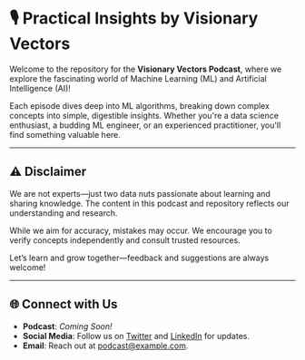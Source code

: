 # 🎙️ Practical Insights by Visionary Vectors  

Welcome to the repository for the **Visionary Vectors Podcast**, where we explore the fascinating world of Machine Learning (ML) and Artificial Intelligence (AI)!  

Each episode dives deep into ML algorithms, breaking down complex concepts into simple, digestible insights. Whether you're a data science enthusiast, a budding ML engineer, or an experienced practitioner, you'll find something valuable here.  

---

## ⚠️ Disclaimer  

We are not experts—just two data nuts passionate about learning and sharing knowledge. The content in this podcast and repository reflects our understanding and research.  

While we aim for accuracy, mistakes may occur. We encourage you to verify concepts independently and consult trusted resources.  

Let’s learn and grow together—feedback and suggestions are always welcome!  

---

## 🌐 Connect with Us  

- **Podcast**: *Coming Soon!*  
- **Social Media**: Follow us on [Twitter](#) and [LinkedIn](#) for updates.  
- **Email**: Reach out at [podcast@example.com](mailto:podcast@example.com).  
